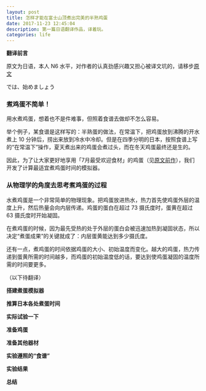 ```yaml
---
layout: post
title: 怎样才能在富士山顶煮出完美的半熟鸡蛋
date: 2017-11-23 12:45:04
description: 第一篇日语翻译作品，译着玩。
categories: life
---
```


**翻译前言**

原文为日语，本人 N6 水平，对作者的认真劲感兴趣又担心被译文坑的，请移步[原文](https://www.data-artist.com/atelier/20150718.html)

では、始めましょう

### 煮鸡蛋不简单！

用水煮鸡蛋，想着也不是件难事，但照着食谱去做却不怎么容易。

举个例子，某食谱是这样写的：半熟蛋的做法，在常温下，把鸡蛋放到沸腾的开水煮上 10 分钟后，捞出来放到冷水中冷却。但是在四季分明的日本，按照食谱上写的“在常温下”操作，夏天煮出来的鸡蛋会煮过头，而在冬天鸡蛋最终还是生的。

因此，为了让大家更好地享用「7月最受欢迎食材」的鸡蛋（见[原文前作](https://www.data-artist.com/atelier/20150711.html)），我们开发了计算最适宜煮鸡蛋时间的模拟器。

### 从物理学的角度去思考煮鸡蛋的过程

水煮鸡蛋是一个非常简单的物理现象。把鸡蛋放进热水，热力首先使鸡蛋外层的温度上升，然后热量会向内层传递。鸡蛋的蛋白在超过 73 摄氏度时，蛋黄在超过 63 摄氏度时开始凝固。

在煮鸡蛋的时候，因为最先受热的处于外层的蛋白会被迅速加热到凝固状态，所以决定“煮蛋成果”的关键就成了：内层蛋黄能达到多少摄氏度。

还有一点，煮鸡蛋的时间依据鸡蛋的大小、初始温度而变化。越大的鸡蛋，热力传递到蛋黄所需的时间越多，而鸡蛋的初始温度低的话，要达到使鸡蛋凝固的温度所需的时间要更多。

（以下待翻译）

**搭建煮蛋模拟器**

**推算日本各处煮蛋时间**

**实际试验一下**

**准备鸡蛋**

**准备其他器材**

**实验遵照的“食谱”**

**实验结果**

**总结**